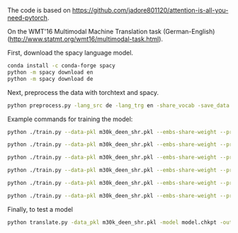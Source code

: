 The code is based on https://github.com/jadore801120/attention-is-all-you-need-pytorch.

On the WMT'16 Multimodal Machine Translation task (German-English) (http://www.statmt.org/wmt16/multimodal-task.html).

First, download the spacy language model.
```bash
conda install -c conda-forge spacy 
python -m spacy download en
python -m spacy download de
```

Next, preprocess the data with torchtext and spacy.
```bash
python preprocess.py -lang_src de -lang_trg en -share_vocab -save_data m30k_deen_shr.pkl
```

Example commands for training the model:
```bash
python ./train.py --data-pkl m30k_deen_shr.pkl --embs-share-weight --proj-share-weight --label-smoothing --output-dir ./logs --batch-size 256 --n-warmup-steps 128000 --epoch 400 --reproducible --seed 2022 --optim-method GeneralizedSignSGD --lr-mul 10 --momentum 0.9 --beta2 0.98 --epsilon 1e-9 --weight-decay 0.1 --test

python ./train.py --data-pkl m30k_deen_shr.pkl --embs-share-weight --proj-share-weight --label-smoothing --output-dir ./logs --batch-size 256 --n-warmup-steps 128000 --epoch 400 --reproducible --seed 2022 --optim-method Adam --lr-mul 10 --momentum 0.9 --beta2 0.98 --epsilon 1e-9 --weight-decay 0.1 --test

python ./train.py --data-pkl m30k_deen_shr.pkl --embs-share-weight --proj-share-weight --label-smoothing --output-dir ./logs --batch-size 256 --n-warmup-steps 128000 --epoch 400 --reproducible --seed 2022 --optim-method SGD --lr-mul 1 --momentum 0.9 --weight-decay 1 --test

python ./train.py --data-pkl m30k_deen_shr.pkl --embs-share-weight --proj-share-weight --label-smoothing --output-dir ./logs --batch-size 256 --n-warmup-steps 128000 --epoch 400 --reproducible --seed 2022 --optim-method SGDClipGrad --lr-mul 10 --momentum 0 --clipping-param 1 --weight-decay 1 --test

python ./train.py --data-pkl m30k_deen_shr.pkl --embs-share-weight --proj-share-weight --label-smoothing --output-dir ./logs --batch-size 256 --n-warmup-steps 128000 --epoch 400 --reproducible --seed 2022 --optim-method SGDClipMomentum --lr-mul 1 --momentum 0.9 --clipping-param 1 --weight-decay 1 --test

python ./train.py --data-pkl m30k_deen_shr.pkl --embs-share-weight --proj-share-weight --label-smoothing --output-dir ./logs --batch-size 256 --n-warmup-steps 128000 --epoch 400 --reproducible --seed 2022 --optim-method SGDNormalized --lr-mul 10000 --momentum 0.9 --weight-decay 1 --test
```

Finally, to test a model
```bash
python translate.py -data_pkl m30k_deen_shr.pkl -model model.chkpt -output prediction.txt
```
